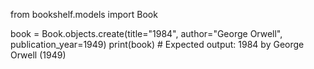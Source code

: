 from bookshelf.models import Book

book = Book.objects.create(title="1984", author="George Orwell", publication_year=1949)
print(book)  # Expected output: 1984 by George Orwell (1949)

